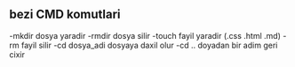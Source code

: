 ## bezi CMD komutlari
-mkdir dosya yaradir
-rmdir dosya silir
-touch fayil yaradir (.css .html .md)
-rm fayil silir
-cd dosya_adi  dosyaya daxil olur 
-cd .. doyadan bir adim geri cixir
